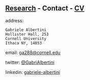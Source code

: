 ## [Research](research.md) - **Contact** - [CV](gabriele_albertini_vitae.pdf) 

address:

	Gabriele Albertini
	Hollister Hall, 253
	Cornell University
	Ithaca NY, 14853

email: ga288@cornell.edu
	
twitter: [@GabriAlbertini](https://twitter.com/GabriAlbertini)
	
linkedin: [gabriele-albertini](https://www.linkedin.com/in/gabriele-albertini-19005432/)
	
	
